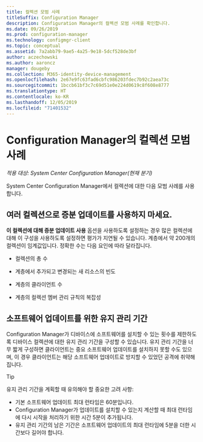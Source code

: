 ```yaml
---
title: 컬렉션 모범 사례
titleSuffix: Configuration Manager
description: Configuration Manager의 컬렉션 모범 사례를 확인합니다.
ms.date: 09/26/2019
ms.prod: configuration-manager
ms.technology: configmgr-client
ms.topic: conceptual
ms.assetid: 7a2abb79-9ae5-4a25-9e18-5dcf528de3bf
author: aczechowski
ms.author: aaroncz
manager: dougeby
ms.collection: M365-identity-device-management
ms.openlocfilehash: 2e67e9fc63fad6cbfc986203fdec7b92c2aea73c
ms.sourcegitcommit: 1bccb61bf3c7c69d51e0e224d0619c8f608e8777
ms.translationtype: HT
ms.contentlocale: ko-KR
ms.lasthandoff: 12/05/2019
ms.locfileid: "71401532"
---
```

# <a name="best-practices-for-collections-in-configuration-manager"></a>Configuration Manager의 컬렉션 모범 사례

*적용 대상: System Center Configuration Manager(현재 분기)*

System Center Configuration Manager에서 컬렉션에 대한 다음 모범 사례를 사용합니다.  

## <a name="bkmk_incremental"></a> 여러 컬렉션으로 증분 업데이트를 사용하지 마세요.

**이 컬렉션에 대해 증분 업데이트 사용** 옵션을 사용하도록 설정하는 경우 많은 컬렉션에 대해 이 구성을 사용하도록 설정하면 평가가 지연될 수 있습니다. 계층에서 약 200개의 컬렉션이 임계값입니다. 정확한 수는 다음 요인에 따라 달라집니다.  

- 컬렉션의 총 수  

- 계층에서 추가되고 변경되는 새 리소스의 빈도  

- 계층의 클라이언트 수  

- 계층의 컬렉션 멤버 관리 규칙의 복잡성  

## <a name="maintenance-window-size-for-software-updates"></a>소프트웨어 업데이트를 위한 유지 관리 기간

Configuration Manager가 디바이스에 소프트웨어를 설치할 수 있는 횟수를 제한하도록 디바이스 컬렉션에 대한 유지 관리 기간을 구성할 수 있습니다. 유지 관리 기간을 너무 짧게 구성하면 클라이언트는 중요 소프트웨어 업데이트를 설치하지 못할 수도 있으며, 이 경우 클라이언트는 해당 소프트웨어 업데이트로 방지할 수 있었던 공격에 취약해집니다.

> [!Tip]
> 유지 관리 기간을 계획할 때 유의해야 할 중요한 고려 사항:
>
> - 기본 소프트웨어 업데이트 최대 런타임은 60분입니다.
> - Configuration Manager가 업데이트를 설치할 수 있는지 계산할 때 최대 런타임에 다시 시작을 처리하기 위한 시간 5분이 추가됩니다.
> - 유지 관리 기간의 남은 기간은 소프트웨어 업데이트의 최대 런타임에 5분을 더한 시간보다 길어야 합니다.
